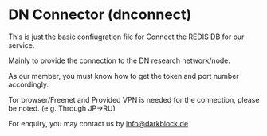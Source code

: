 # DN Connector (dnconnect)

This is just the basic confiugration file for Connect the REDIS DB for our service.

Mainly to provide the connection to the DN research network/node. 

As our member, you must know how to get the token and port number accordingly. 

Tor browser/Freenet and Provided VPN is needed for the connection, please be noted. (e.g. Through JP->RU)

For enquiry, you may contact us by info@darkblock.de
